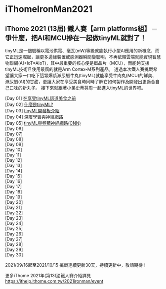 # iThomeIronMan2021
## iThome 2021 (13屆) 鐵人賽【arm platforms組】 ─ 爭什麼，把AI和MCU摻在一起做tinyML就對了！

tinyML是一個號稱以電池供電、毫瓦(mW)等級就能執行小型AI應用的新概念，而它正迅速崛起，讓更多邊緣裝置或感測器瞬間變聰明，不再依賴雲端就能實現智慧物聯網(AI+IoT=AIoT)，其中最重要的核心便是單晶片（MCU），而能夠支援tinyML技術且使用最廣的就是Arm Cortex-M系列產品。 透過本次鐵人賽挑戰希望讓大家一口吃下這顆爆漿瀨尿蝦牛丸(tinyML)就能享受牛肉丸(MCU)的鮮美、瀨尿蝦(AI)的甘甜，更讓大家在享受美食時同時了解它如何製作及開發出更適合自己口味的新丸子。 接下來就跟著小弟史蒂芬周一起進入tinyML的世界吧。

[Day 01] [在享受tinyML這道美食之前](https://github.com/OmniXRI/iThomeIronMan2021/blob/main/Day01.md)  
[Day 02] [什麼是tinyML?](https://github.com/OmniXRI/iThomeIronMan2021/blob/main/Day02.md)  
[Day 03] [tinyML開發板介紹](https://github.com/OmniXRI/iThomeIronMan2021/blob/main/Day03.md)  
[Day 04] [深度學習與神經網路](https://github.com/OmniXRI/iThomeIronMan2021/blob/main/Day04.md)  
[Day 05] [tinyML與卷積神經網路(CNN)](https://github.com/OmniXRI/iThomeIronMan2021/blob/main/Day05.md)  
[Day 06] [](https://github.com/OmniXRI/iThomeIronMan2021/blob/main/Day06.md)  
[Day 07] [](https://github.com/OmniXRI/iThomeIronMan2021/blob/main/Day07.md)  
[Day 08] [](https://github.com/OmniXRI/iThomeIronMan2021/blob/main/Day08.md)  
[Day 09] [](https://github.com/OmniXRI/iThomeIronMan2021/blob/main/Day09.md)  
[Day 10] [](https://github.com/OmniXRI/iThomeIronMan2021/blob/main/Day10.md)  
[Day 11] [](https://github.com/OmniXRI/iThomeIronMan2021/blob/main/Day11.md)  
[Day 12] [](https://github.com/OmniXRI/iThomeIronMan2021/blob/main/Day12.md)  
[Day 13] [](https://github.com/OmniXRI/iThomeIronMan2021/blob/main/Day13.md)  
[Day 14] [](https://github.com/OmniXRI/iThomeIronMan2021/blob/main/Day14.md)  
[Day 15] [](https://github.com/OmniXRI/iThomeIronMan2021/blob/main/Day15.md)  
[Day 16] [](https://github.com/OmniXRI/iThomeIronMan2021/blob/main/Day16.md)  
[Day 17] [](https://github.com/OmniXRI/iThomeIronMan2021/blob/main/Day17.md)  
[Day 18] [](https://github.com/OmniXRI/iThomeIronMan2021/blob/main/Day18.md)  
[Day 19] [](https://github.com/OmniXRI/iThomeIronMan2021/blob/main/Day19.md)  
[Day 20] [](https://github.com/OmniXRI/iThomeIronMan2021/blob/main/Day20.md)  
[Day 21] [](https://github.com/OmniXRI/iThomeIronMan2021/blob/main/Day21.md)  
[Day 22] [](https://github.com/OmniXRI/iThomeIronMan2021/blob/main/Day22.md)  
[Day 23] [](https://github.com/OmniXRI/iThomeIronMan2021/blob/main/Day23.md)  
[Day 24] [](https://github.com/OmniXRI/iThomeIronMan2021/blob/main/Day24.md)  
[Day 25] [](https://github.com/OmniXRI/iThomeIronMan2021/blob/main/Day25.md)  
[Day 26] [](https://github.com/OmniXRI/iThomeIronMan2021/blob/main/Day26.md)  
[Day 27] [](https://github.com/OmniXRI/iThomeIronMan2021/blob/main/Day27.md)  
[Day 28] [](https://github.com/OmniXRI/iThomeIronMan2021/blob/main/Day28.md)  
[Day 29] [](https://github.com/OmniXRI/iThomeIronMan2021/blob/main/Day29.md)  
[Day 30] [](https://github.com/OmniXRI/iThomeIronMan2021/blob/main/Day30.md)  

2021/09/16起至2021/10/15 挑戰連續更新30天，持續更新中，敬請期待！  

更多iThome 2021年(第13屆)鐵人賽介紹詳見 https://ithelp.ithome.com.tw/2021ironman/event  
